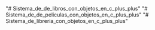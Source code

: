 "# Sistema_de_de_libros_con_objetos_en_c_plus_plus" 
"# Sistema_de_de_peliculas_con_objetos_en_c_plus_plus" 
"# Sistema_de_libreria_con_objetos_en_c_plus_plus" 
